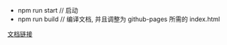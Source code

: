 -   npm run start // 启动
-   npm run build // 编译文档, 并且调整为 github-pages 所需的 index.html

[文档链接](https://shuoshubao.github.io/components-doc/)
